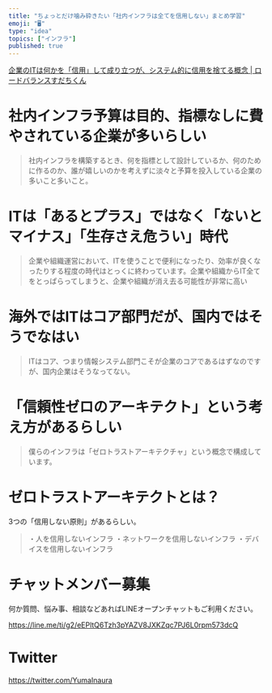 ```yaml
---
title: "ちょっとだけ噛み砕きたい「社内インフラは全てを信用しない」まとめ学習"
emoji: "🖥"
type: "idea"
topics: ["インフラ"]
published: true
---
```


[企業のITは何かを「信用」して成り立つが、システム的に信用を捨てる概念 | ロードバランスすだちくん](https://blog.animereview.jp/zero-trust-architecture/)

# 社内インフラ予算は目的、指標なしに費やされている企業が多いらしい

>社内インフラを構築するとき、何を指標として設計しているか、何のために作るのか、誰が嬉しいのかを考えずに淡々と予算を投入している企業の多いこと多いこと。

# ITは「あるとプラス」ではなく「ないとマイナス」「生存さえ危うい」時代

>企業や組織運営において、ITを使うことで便利になったり、効率が良くなったりする程度の時代はとっくに終わっています。企業や組織からIT全てをとっぱらってしまうと、企業や組織が消え去る可能性が非常に高い

# 海外ではITはコア部門だが、国内ではそうでなはい

>ITはコア、つまり情報システム部門こそが企業のコアであるはずなのですが、国内企業はそうなってない。

# 「信頼性ゼロのアーキテクト」という考え方があるらしい

>僕らのインフラは「ゼロトラストアーキテクチャ」という概念で構成しています。

# ゼロトラストアーキテクトとは？

3つの「信用しない原則」があるらしい。

>・人を信用しないインフラ
>・ネットワークを信用しないインフラ
>・デバイスを信用しないインフラ








<!-- Update From Qiita API -->

# チャットメンバー募集


何か質問、悩み事、相談などあればLINEオープンチャットもご利用ください。

https://line.me/ti/g2/eEPltQ6Tzh3pYAZV8JXKZqc7PJ6L0rpm573dcQ





# Twitter


https://twitter.com/YumaInaura


<!-- Update From Qiita API -->



